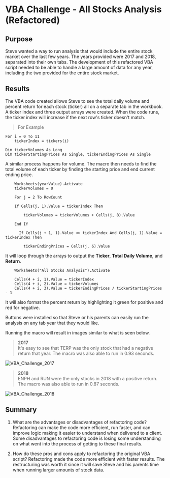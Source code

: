 # VBA Challenge - All Stocks Analysis (Refactored)

##  Purpose
Steve wanted a way to run analysis that would include the entire stock market over the last few years. The years provided were 2017 and 2018, separated into their own tabs. The development of this refactored VBA script needed to be able to handle a large amount of data for any year, including the two provided for the entire stock market.

## Results
The VBA code created allows Steve to see the total daily volume and percent return for each stock (ticker) all on a separate tab in the workbook. A ticker index and three output arrays were created. When the code runs, the ticker index will increase if the next row's ticker doesn't match.

>For Example

    For i = 0 To 11
        tickerIndex = tickers(i)

    Dim tickerVolumes As Long
    Dim tickerStartingPrices As Single, tickerEndingPrices As Single
 
A similar process happens for volume. The macro then needs to find the total volume of each ticker by finding the starting price and end current ending price. 

        Worksheets(yearValue).Activate
        tickerVolumes = 0

        For j = 2 To RowCount
    
        If Cells(j, 1).Value = tickerIndex Then

            tickerVolumes = tickerVolumes + Cells(j, 8).Value
            
        End If
        
          If Cells(j + 1, 1).Value <> tickerIndex And Cells(j, 1).Value = tickerIndex Then

            tickerEndingPrices = Cells(j, 6).Value


It will loop through the arrays to output the **Ticker**, **Total Daily Volume**, and **Return**. 

        Worksheets("All Stocks Analysis").Activate
        
        Cells(4 + i, 1).Value = tickerIndex
        Cells(4 + i, 2).Value = tickerVolumes
        Cells(4 + i, 3).Value = tickerEndingPrices / tickerStartingPrices - 1


It will also format the percent return by highlighting it green for positive and red for negative.


Buttons were installed so that Steve or his parents can easily run the analysis on any tab year that they would like.

Running the macro will result in images similar to what is seen below.

>**2017**\
It's easy to see that TERP was the only stock that had a negative return that year. The macro was also able to run in 0.93 seconds.

   ![VBA_Challenge_2017](https://user-images.githubusercontent.com/90485451/136884848-0533865c-c543-4037-8654-952b86b226c0.png)



>**2018**\
ENPH and RUN were the only stocks in 2018 with a positive return. The macro was also able to run in 0.87 seconds.

   ![VBA_Challenge_2018](https://user-images.githubusercontent.com/90485451/136884808-4cf3f2ff-10d9-405e-b2dc-3046661fc92c.png)



## Summary

1. What are the advantages or disadvantages of refactoring code?
    Refactoring can make the code more efficient, run faster, and can improve logic making it easier to understand when delivered to a client. Some disadvantages to refactoring code is losing some understanding on what went into the process of getting to these final results.

2. How do these pros and cons apply to refactoring the original VBA script?
Refactoring made the code more efficient with faster results. The restructuring was worth it since it will save Steve and his parents time when running larger amounts of stock data.
